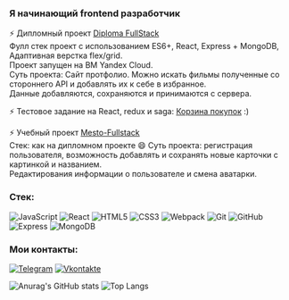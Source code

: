 ### Я начинающий frontend разработчик

⚡ Дипломный проект [Diploma FullStack](https://futurecat-diploma.nomoredomains.club/) <br>
Фулл стек проект с использованием ES6+, React, Express + MongoDB, Адаптивная верстка flex/grid. <br>
Проект запущен на ВМ Yandex Cloud. <br>
Суть проекта: Сайт протфолио. Можно искать фильмы полученные со стороннего API и добавлять их к себе в избранное. <br>
Данные добавляются, сохраняются и принимаются с сервера.

⚡ Тестовое задание на React, redux и saga: [Корзина покупок](https://github.com/FuturecatF/shopping-cart-react-redux) :) <br>

⚡ Учебный проект [Mesto-Fullstack](https://futurecat.nomoredomains.club/) <br>
Стек: как на дипломном проекте 😄
Суть проекта: регистрация пользователя, возможность добавлять и сохранять новые карточки с картинкой и названием. <br>
Редактирования информации о пользователе и смена аватарки. <br>

### Стек:
![JavaScript](https://img.shields.io/badge/-JavaScript-090909?style=for-the-badge&logo=JavaScript&logoColor=E9D54D)
![React](https://img.shields.io/badge/-React-090909?style=for-the-badge&logo=React)
![HTML5](https://img.shields.io/badge/-HTML5-090909?style=for-the-badge&logo=HTML5)
![CSS3](https://img.shields.io/badge/-CSS3-090909?style=for-the-badge&logo=CSS3)
![Webpack](https://img.shields.io/badge/-Webpack-090909?style=for-the-badge&logo=Webpack)
![Git](https://img.shields.io/badge/-Git-090909?style=for-the-badge&logo=Git)
![GitHub](https://img.shields.io/badge/-GitHub-090909?style=for-the-badge&logo=GitHub)
![Express](https://img.shields.io/badge/-Express-090909?style=for-the-badge&logo=Express)
![MongoDB](https://img.shields.io/badge/-MongoDB-090909?style=for-the-badge&logo=MongoDB)



### Мои контакты:

[![Telegram](https://img.shields.io/badge/-Telegram-090909?style=for-the-badge&logo=telegram&logoColor=27A0D9)](https://t.me/StarFen1X)
[![Vkontakte](https://img.shields.io/badge/-Vkontakte-090909?style=for-the-badge&logo=Vk&logoColor=4F7DB3)](https://vk.com/starfen1x)


![Anurag's GitHub stats](https://github-readme-stats.vercel.app/api?username=FuturecatF&show_icons=true&theme=radical) 
![Top Langs](https://github-readme-stats.vercel.app/api/top-langs/?username=FuturecatF&layout=compact&theme=radical)
<!--
**FuturecatF/FuturecatF** is a ✨ _special_ ✨ repository because its `README.md` (this file) appears on your GitHub profile.

Here are some ideas to get you started:

- 🔭 I’m currently working on ...
- 🌱 I’m currently learning ...
- 👯 I’m looking to collaborate on ...
- 🤔 I’m looking for help with ...
- 💬 Ask me about ...
- 📫 How to reach me: ...
- 😄 Pronouns: ...
- ⚡ Fun fact: ...
-->
